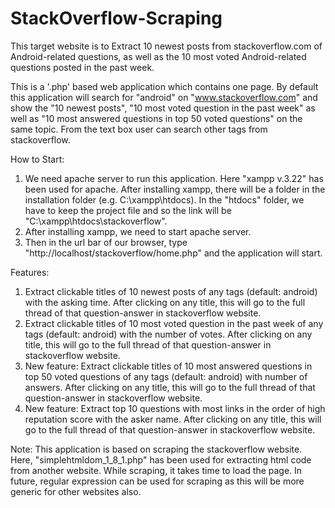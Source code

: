 # StackOverflow-Scraping
This target website is to Extract 10 newest posts from stackoverflow.com of Android-related questions, as well as the 10 most voted Android-related questions posted in the past week.

This is a '.php' based web application which contains one page. By default this application will search for "android" on "www.stackoverflow.com" and show the "10 newest posts", "10 most voted question in the past week" as well as "10 most answered questions in top 50 voted questions" on the same topic. From the text box user can search other tags from stackoverflow.

How to Start:
1. We need apache server to run this application. Here "xampp v.3.22" has been used for apache. After installing xampp, there will be a folder in the installation folder (e.g. C:\xampp\htdocs). In the "htdocs" folder, we have to keep the project file and so the link will be "C:\xampp\htdocs\stackoverflow".
2. After installing xampp, we need to start apache server.
3. Then in the url bar of our browser, type "http://localhost/stackoverflow/home.php" and the application will start.

Features:
1. Extract clickable titles of 10 newest posts of any tags (default: android) with the asking time. After clicking on any title, this will go to the full thread of that question-answer in stackoverflow website.
2. Extract clickable titles of 10 most voted question in the past week of any tags (default: android) with the number of votes. After clicking on any title, this will go to the full thread of that question-answer in stackoverflow website.
3. New feature: Extract clickable titles of 10 most answered questions in top 50 voted questions of any tags (default: android) with number of answers. After clicking on any title, this will go to the full thread of that question-answer in stackoverflow website.
4. New feature: Extract top 10 questions with most links in the order of high reputation score with the asker name. After clicking on any title, this will go to the full thread of that question-answer in stackoverflow website.

Note:
This application is based on scraping the stackoverflow website. Here, "simplehtmldom_1_8_1.php" has been used for extracting html code from another website. While scraping, it takes time to load the page. 
In future, regular expression can be used for scraping as this will be more generic for other websites also.

